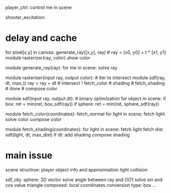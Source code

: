 
player_ctrl:
	control me in scene

shooter_excitation:


# delay and cache
for pixel[x,y] in canvas:
	generate_ray([x,y], ray)
	# ray = [x0, y0] + t * [x1, y1]
	module rasterizer(ray, color)
	show color

module generate_ray(ray):
	for me in scene:
		solve ray

module rasteriser(input ray, output color):
	# iter to intersect
	module sdf(ray, dt, max_t)
	ray = ray + dt
	# intersect !
	fetch_color
	# shading
	# fetch_shading
	# done
	#  compose color

module sdf(input ray, output dt):
	# binary optimization
	for object in scene:
		if box:
			ret = min(ret, box_sdf(ray))
		if sphere:
			ret = min(ret, sphere_sdf(ray))

module fetch_color(coordinates):
	fetch_normal
	for light in scene;
		fetch light
		solve color
	compose color

module fetch_shading(coordinates):
	for light in scene:
		fetch light
		fetch dist
		sdf(light, dt, max_dist)
		if dt:
			add shading
	compose shading

# main issue
scene structrue:
	player
	object info and approximation
	light
	collision

sdf_obj:
	sphere:
		3D vector
		solve angle between ray and OO1
		solve sin and cos value
	triangle composed:
		local coordinates conversion
		type:
			box
			...